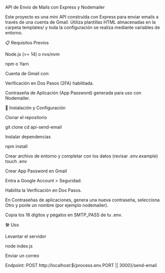 API de Envío de Mails con Express y Nodemailer

Este proyecto es una mini API construida con Express para enviar emails a través de una cuenta de Gmail. Utiliza plantillas HTML almacenadas en la carpeta templates/ y toda la configuración se realiza mediante variables de entorno.

📋 Requisitos Previos

Node.js (>= 14) o nvs/nvm

npm o Yarn

Cuenta de Gmail con:

Verificación en Dos Pasos (2FA) habilitada.

Contraseña de Aplicación (App Password) generada para uso con Nodemailer.

🚀 Instalación y Configuración

Clonar el repositorio

git clone <URL-del-repositorio>
cd api-send-email

Instalar dependencias

npm install

Crear archivo de entorno y completar con los datos (revisar .env.example)
touch .env

Crear App Password en Gmail

Entra a Google Account > Seguridad.

Habilita la Verificación en Dos Pasos.

En Contraseñas de aplicaciones, genera una nueva contraseña, selecciona Otro y ponle un nombre (por ejemplo nodemailer).

Copia los 16 dígitos y pégalos en SMTP_PASS de tu .env.

🛠️ Uso

Levantar el servidor

node index.js

Enviar un correo

Endpoint: POST http://localhost:${process.env.PORT || 3000}/send-email